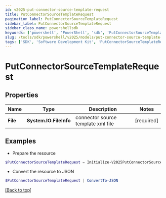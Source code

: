 ```yaml
---
id: v2025-put-connector-source-template-request
title: PutConnectorSourceTemplateRequest
pagination_label: PutConnectorSourceTemplateRequest
sidebar_label: PutConnectorSourceTemplateRequest
sidebar_class_name: powershellsdk
keywords: ['powershell', 'PowerShell', 'sdk', 'PutConnectorSourceTemplateRequest', 'V2025PutConnectorSourceTemplateRequest'] 
slug: /tools/sdk/powershell/v2025/models/put-connector-source-template-request
tags: ['SDK', 'Software Development Kit', 'PutConnectorSourceTemplateRequest', 'V2025PutConnectorSourceTemplateRequest']
---
```



# PutConnectorSourceTemplateRequest

## Properties

Name | Type | Description | Notes
------------ | ------------- | ------------- | -------------
**File** | **System.IO.FileInfo** | connector source template xml file | [required]

## Examples

- Prepare the resource
```powershell
$PutConnectorSourceTemplateRequest = Initialize-V2025PutConnectorSourceTemplateRequest  -File null
```

- Convert the resource to JSON
```powershell
$PutConnectorSourceTemplateRequest | ConvertTo-JSON
```


[[Back to top]](#) 

